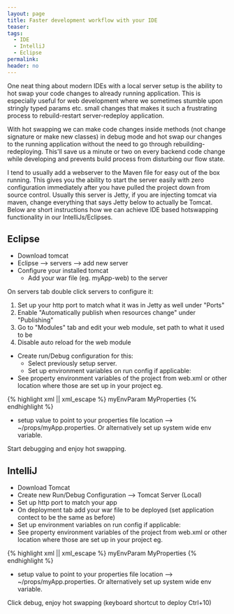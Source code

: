 ```yaml
---
layout: page
title: Faster development workflow with your IDE
teaser:
tags:
  - IDE
  - IntelliJ
  - Eclipse
permalink:
header: no
---
```


One neat thing about modern IDEs with a local server setup is the ability to hot swap your code changes to already running application. This is especially useful for web development where we sometimes stumble upon stringly typed params etc. small changes that makes it such a frustrating process to rebuild-restart server-redeploy application.

With hot swapping we can make code changes inside methods (not change signature or make new classes) in debug mode and hot swap our changes to the running application without the need to go through rebuilding-redeploying. This'll save us a minute or two on every backend code change while developing and prevents build process from disturbing our flow state.

I tend to usually add a webserver to the Maven file for easy out of the box running. This gives you the ability to start the server easily with zero configuration immediately after you have pulled the project down from source control. Usually this server is Jetty, if you are injecting tomcat via maven, change everything that says Jetty below to actually be Tomcat.
Below are short instructions how we can achieve IDE based hotswapping functionality in our IntelliJs/Eclipses.

## Eclipse
* Download tomcat
* Eclipse --> servers --> add new server
* Configure your installed tomcat
   * Add your war file (eg. myApp-web) to the server

On servers tab double click servers to configure it:
1. Set up your http port to match what it was in Jetty as well under "Ports"
2. Enable "Automatically publish when resources change" under "Publishing"
3. Go to "Modules" tab and edit your web module, set path to what it used to be
4. Disable auto reload for the web module

* Create run/Debug configuration for this:
   * Select previously setup server.
   * Set up environment variables on run config if applicable:
* See property environment variables of the project from web.xml or other location where those are set up in your project eg.

{% highlight xml || xml_escape %}
 <context-param>
  <param-name>myEnvParam</param-name>
  <param-value>MyProperties</param-value>
</context-param>
{% endhighlight %}

* setup value to point to your properties file location --> ~/props/myApp.properties. Or alternatively set up system wide env variable.

Start debugging and enjoy hot swapping.

## IntelliJ

* Download Tomcat
* Create new Run/Debug Configuration --> Tomcat Server (Local)
* Set up http port to match your app
* On deployment tab add your war file to be deployed (set application contect to be the same as before)
* Set up environment variables on run config if applicable:
* See property environment variables of the project from web.xml or other location where those are set up in your project eg.

{% highlight xml || xml_escape %}
 <context-param>
  <param-name>myEnvParam</param-name>
  <param-value>MyProperties</param-value>
</context-param>
{% endhighlight %}

* setup value to point to your properties file location --> ~/props/myApp.properties. Or alternatively set up system wide env variable.

Click debug, enjoy hot swapping (keyboard shortcut to deploy Ctrl+10)
